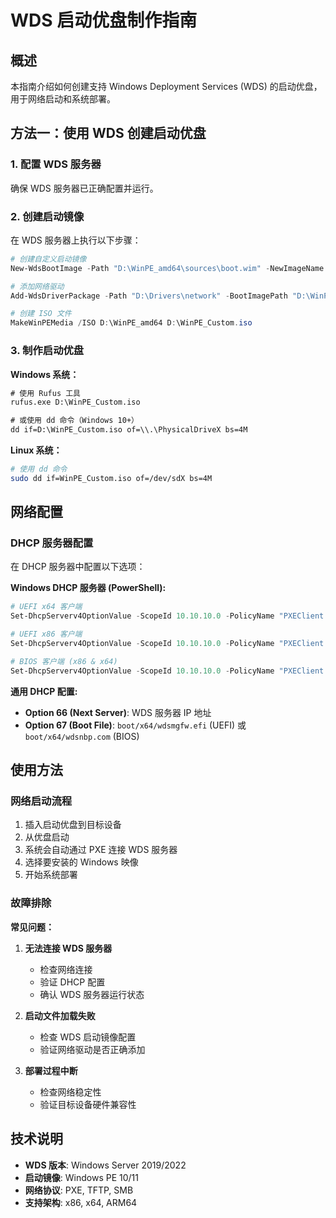 # WDS 启动优盘制作指南

## 概述

本指南介绍如何创建支持 Windows Deployment Services (WDS) 的启动优盘，用于网络启动和系统部署。

## 方法一：使用 WDS 创建启动优盘

### 1. 配置 WDS 服务器

确保 WDS 服务器已正确配置并运行。

### 2. 创建启动镜像

在 WDS 服务器上执行以下步骤：

```powershell
# 创建自定义启动镜像
New-WdsBootImage -Path "D:\WinPE_amd64\sources\boot.wim" -NewImageName "WinPE_Custom" -NewImageDescription "Custom WinPE with network drivers"

# 添加网络驱动
Add-WdsDriverPackage -Path "D:\Drivers\network" -BootImagePath "D:\WinPE_amd64\sources\boot.wim"

# 创建 ISO 文件
MakeWinPEMedia /ISO D:\WinPE_amd64 D:\WinPE_Custom.iso
```

### 3. 制作启动优盘

**Windows 系统：**
```cmd
# 使用 Rufus 工具
rufus.exe D:\WinPE_Custom.iso

# 或使用 dd 命令（Windows 10+）
dd if=D:\WinPE_Custom.iso of=\\.\PhysicalDriveX bs=4M
```

**Linux 系统：**
```bash
# 使用 dd 命令
sudo dd if=WinPE_Custom.iso of=/dev/sdX bs=4M
```

## 网络配置

### DHCP 服务器配置

在 DHCP 服务器中配置以下选项：

**Windows DHCP 服务器 (PowerShell):**
```powershell
# UEFI x64 客户端
Set-DhcpServerv4OptionValue -ScopeId 10.10.10.0 -PolicyName "PXEClient (UEFI x64)" -OptionId 067 -Value "boot\x64\wdsmgfw.efi"

# UEFI x86 客户端  
Set-DhcpServerv4OptionValue -ScopeId 10.10.10.0 -PolicyName "PXEClient (UEFI x86)" -OptionId 067 -Value "boot\x86\wdsmgfw.efi"

# BIOS 客户端 (x86 & x64)
Set-DhcpServerv4OptionValue -ScopeId 10.10.10.0 -PolicyName "PXEClient (BIOS x86 & x64)" -OptionId 067 -Value "boot\x64\wdsnbp.com"
```

**通用 DHCP 配置:**
- **Option 66 (Next Server)**: WDS 服务器 IP 地址
- **Option 67 (Boot File)**: `boot/x64/wdsmgfw.efi` (UEFI) 或 `boot/x64/wdsnbp.com` (BIOS)

## 使用方法

### 网络启动流程

1. 插入启动优盘到目标设备
2. 从优盘启动
3. 系统会自动通过 PXE 连接 WDS 服务器
4. 选择要安装的 Windows 映像
5. 开始系统部署

### 故障排除

**常见问题：**

1. **无法连接 WDS 服务器**
   - 检查网络连接
   - 验证 DHCP 配置
   - 确认 WDS 服务器运行状态

2. **启动文件加载失败**
   - 检查 WDS 启动镜像配置
   - 验证网络驱动是否正确添加

3. **部署过程中断**
   - 检查网络稳定性
   - 验证目标设备硬件兼容性

## 技术说明

- **WDS 版本**: Windows Server 2019/2022
- **启动镜像**: Windows PE 10/11
- **网络协议**: PXE, TFTP, SMB
- **支持架构**: x86, x64, ARM64